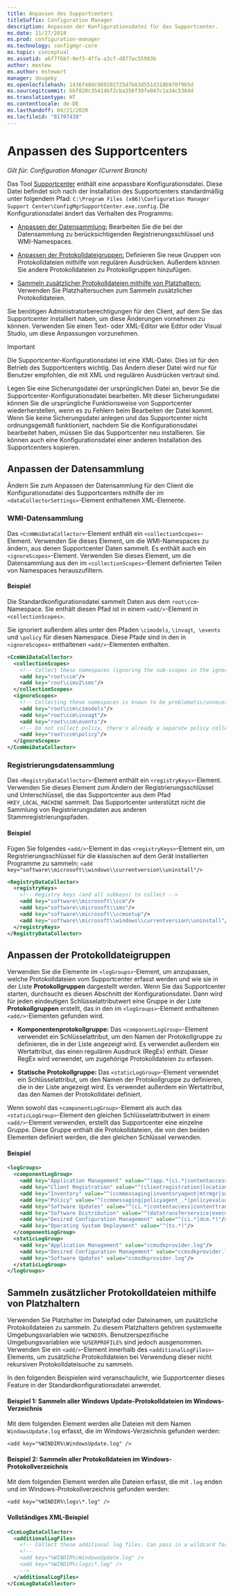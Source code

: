 ```yaml
---
title: Anpassen des Supportcenters
titleSuffix: Configuration Manager
description: Anpassen der Konfigurationsdatei für das Supportcenter.
ms.date: 11/27/2018
ms.prod: configuration-manager
ms.technology: configmgr-core
ms.topic: conceptual
ms.assetid: a6f7f6b7-9ef3-4ffa-a3cf-d877ac55983b
author: mestew
ms.author: mstewart
manager: dougeby
ms.openlocfilehash: 1436f40dc989202725d7b83d551d318b970f9b5d
ms.sourcegitcommit: bbf820c35414bf2cba356f30fe047c1a34c5384d
ms.translationtype: HT
ms.contentlocale: de-DE
ms.lasthandoff: 04/21/2020
ms.locfileid: "81707438"
---
```

# <a name="customize-support-center"></a>Anpassen des Supportcenters

*Gilt für: Configuration Manager (Current Branch)*

Das Tool [Supportcenter](support-center.md) enthält eine anpassbare Konfigurationsdatei. Diese Datei befindet sich nach der Installation des Supportcenters standardmäßig unter folgendem Pfad: `C:\Program Files (x86)\Configuration Manager Support Center\ConfigMgrSupportCenter.exe.config`. Die Konfigurationsdatei ändert das Verhalten des Programms:

- [Anpassen der Datensammlung:](#bkmk_datacoll) Bearbeiten Sie die bei der Datensammlung zu berücksichtigenden Registrierungsschlüssel und WMI-Namespaces.  

- [Anpassen der Protokolldateigruppen:](#bkmk_loggroups) Definieren Sie neue Gruppen von Protokolldateien mithilfe von regulären Ausdrücken. Außerdem können Sie andere Protokolldateien zu Protokollgruppen hinzufügen.  

- [Sammeln zusätzlicher Protokolldateien mithilfe von Platzhaltern:](#bkmk_wildcards) Verwenden Sie Platzhaltersuchen zum Sammeln zusätzlicher Protokolldateien.  

Sie benötigen Administratorberechtigungen für den Client, auf dem Sie das Supportcenter installiert haben, um diese Änderungen vornehmen zu können. Verwenden Sie einen Text- oder XML-Editor wie Editor oder Visual Studio, um diese Anpassungen vorzunehmen.

> [!Important]  
> Die Supportcenter-Konfigurationsdatei ist eine XML-Datei. Dies ist für den Betrieb des Supportcenters wichtig. Das Ändern dieser Datei wird nur für Benutzer empfohlen, die mit XML und regulären Ausdrücken vertraut sind.  

Legen Sie eine Sicherungsdatei der ursprünglichen Datei an, bevor Sie die Supportcenter-Konfigurationsdatei bearbeiten. Mit dieser Sicherungsdatei können Sie die ursprüngliche Funktionsweise von Supportcenter wiederherstellen, wenn es zu Fehlern beim Bearbeiten der Datei kommt. Wenn Sie keine Sicherungsdatei anlegen und das Supportcenter nicht ordnungsgemäß funktioniert, nachdem Sie die Konfigurationsdatei bearbeitet haben, müssen Sie das Supportcenter neu installieren. Sie können auch eine Konfigurationsdatei einer anderen Installation des Supportcenters kopieren.



## <a name="customize-data-collection"></a><a name="bkmk_datacoll"></a> Anpassen der Datensammlung

Ändern Sie zum Anpassen der Datensammlung für den Client die Konfigurationsdatei des Supportcenters mithilfe der im `<dataCollectorSettings>`-Element enthaltenen XML-Elemente.


### <a name="wmi-data-collection"></a>WMI-Datensammlung

Das `<CcmWmiDataCollector>`-Element enthält ein `<collectionScopes>`-Element. Verwenden Sie dieses Element, um die WMI-Namespaces zu ändern, aus denen Supportcenter Daten sammelt. Es enthält auch ein `<ignoreScopes>`-Element. Verwenden Sie dieses Element, um die Datensammlung aus den im `<collectionScopes>`-Element definierten Teilen von Namespaces herauszufiltern.  
    
#### <a name="example"></a>Beispiel
Die Standardkonfigurationsdatei sammelt Daten aus dem `root\ccm`-Namespace. Sie enthält diesen Pfad ist in einem `<add/>`-Element in `<collectionScopes>`. 

Sie ignoriert außerdem alles unter den Pfaden `\cimodels`, `\invagt`,  `\events` und `\policy` für diesen Namespace. Diese Pfade sind in den in `<ignoreScopes>` enthaltenen `<add/>`-Elementen enthalten.

```XML
<CcmWmiDataCollector>
  <collectionScopes>
    <!-- Collect these namespaces (ignoring the sub-scopes in the ignoreScopes block) -->
    <add key="root\ccm"/>
    <add key="root\cimv2\sms"/>
  </collectionScopes>
  <ignoreScopes>
    <!-- Collecting these namespaces is known to be problematic/unnecessary -->
    <add key="root\ccm\cimodels"/>
    <add key="root\ccm\invagt"/>
    <add key="root\ccm\events"/>
    <!-- Do not collect policy, there's already a separate policy collector.-->
    <add key="root\ccm\policy"/>
  </ignoreScopes>
</CcmWmiDataCollector>
```


### <a name="registry-data-collection"></a>Registrierungsdatensammlung

Das `<RegistryDataCollector>`-Element enthält ein `<registryKeys>`-Element. Verwenden Sie dieses Element zum Ändern der Registrierungsschlüssel und Unterschlüssel, die das Supportcenter aus dem Pfad `HKEY_LOCAL_MACHINE` sammelt. Das Supportcenter unterstützt nicht die Sammlung von Registrierungsdaten aus anderen Stammregistrierungspfaden.

#### <a name="example"></a>Beispiel
Fügen Sie folgendes `<add/>`-Element in das `<registryKeys>`-Element ein, um Registrierungsschlüssel für die klassischen auf dem Gerät installierten Programme zu sammeln: `<add key="software\\microsoft\\windows\\currentversion\\uninstall"/>`

```XML
<RegistryDataCollector>
  <registryKeys>
    <!-- Registry keys (and all subkeys) to collect -->
    <add key="software\\microsoft\\ccm"/>
    <add key="software\\microsoft\\sms"/>
    <add key="software\\microsoft\\ccmsetup"/>
    <add key="software\\microsoft\\windows\\currentversion\\uninstall"/>
  </registryKeys>
</RegistryDataCollector>
```



## <a name="customize-log-file-groups"></a><a name="bkmk_loggroups"></a> Anpassen der Protokolldateigruppen

Verwenden Sie die Elemente im `<logGroups>`-Element, um anzupassen, welche Protokolldateien vom Supportcenter erfasst werden und wie sie in der Liste **Protokollgruppen** dargestellt werden. Wenn Sie das Supportcenter starten, durchsucht es diesen Abschnitt der Konfigurationsdatei. Dann wird für jeden eindeutigen Schlüsselattributwert eine Gruppe in der Liste **Protokollgruppen** erstellt, das in den im `<logGroups>`-Element enthaltenen `<add/>`-Elementen gefunden wird.

- **Komponentenprotokollgruppe:** Das `<componentLogGroup>`-Element verwendet ein Schlüsselattribut, um den Namen der Protokollgruppe zu definieren, die in der Liste angezeigt wird. Es verwendet außerdem ein Wertattribut, das einen regulären Ausdruck (RegEx) enthält. Dieser RegEx wird verwendet, um zugehörige Protokolldateien zu erfassen.  

- **Statische Protokollgruppe:** Das `<staticLogGroup>`-Element verwendet ein Schlüsselattribut, um den Namen der Protokollgruppe zu definieren, die in der Liste angezeigt wird. Es verwendet außerdem ein Wertattribut, das den Namen der Protokolldatei definiert.  

Wenn sowohl das `<componentLogGroup>`-Element als auch das `<staticLogGroup>`-Element den gleichen Schlüsselattributwert in einem `<add/>`-Element verwenden, erstellt das Supportcenter eine einzelne Gruppe. Diese Gruppe enthält die Protokolldateien, die von den beiden Elementen definiert werden, die den gleichen Schlüssel verwenden.

#### <a name="example"></a>Beispiel
```XML
<logGroups>
  <componentLogGroup>
    <add key="Application Management" value="^(app.*|ci.*|contentaccess|contenttransfermanager|datatransferservice|dcm.*|execmgr.*|UserAffinity.*|.*Handler$|.*Provider$)"/>
    <add key="Client Registration" value="^(clientregistration|locationservices|ccmmessaging|ccmexec)"/>
    <add key="Inventory" value="^(ccmmessaging|inventoryagent|mtrmgr|swmtrreportgen|virtualapp|mtr.*|filesystemfile)"/>
    <add key="Policy" value="^(ccmmessaging|policyagent_.*|policyevaluator_.*)"/>
    <add key="Software Updates" value="^(ci.*|contentaccess|contenttransfermanager|datatransferservice|dcm.*|update.*|wuahandler|xmlstore|scanagent)"/>
    <add key="Software Distribution" value="^(datatransferservice|execmgr.*|contenttransfermanager|locationservices|contentaccess|filebits)"/>
    <add key="Desired Configuration Management" value="^(ci.*|dcm.*)"/>
    <add key="Operating System Deployment" value="^(ts.*)"/>
  </componentLogGroup>
  <staticLogGroup>
    <add key="Application Management" value="ccmsdkprovider.log"/>
    <add key="Desired Configuration Management" value="ccmsdkprovider.log"/>
    <add key="Software Updates" value="ccmsdkprovider.log"/>
  </staticLogGroup>
</logGroups>
```



## <a name="collecting-additional-log-files-using-wildcards"></a><a name="bkmk_wildcards"></a> Sammeln zusätzlicher Protokolldateien mithilfe von Platzhaltern

Verwenden Sie Platzhalter im Dateipfad oder Dateinamen, um zusätzliche Protokolldateien zu sammeln. Zu diesem Platzhaltern gehören systemweite Umgebungsvariablen wie `%WINDIR%`. Benutzerspezifische Umgebungsvariablen wie `%USERPROFILE%` sind jedoch ausgenommen. Verwenden Sie ein `<add/>`-Element innerhalb des `<additionalLogFiles>`-Elements, um zusätzliche Protokolldateien bei Verwendung dieser nicht rekursiven Protokolldateisuche zu sammeln. 

In den folgenden Beispielen wird veranschaulicht, wie Supportcenter dieses Feature in der Standardkonfigurationsdatei anwendet.

#### <a name="example-1-collect-all-windows-update-log-files-in-the-windows-directory"></a>Beispiel 1: Sammeln aller Windows Update-Protokolldateien im Windows-Verzeichnis
Mit dem folgenden Element werden alle Dateien mit dem Namen `WindowsUpdate.log` erfasst, die im Windows-Verzeichnis gefunden werden: 

`<add key="%WINDIR%\WindowsUpdate.log" />`

#### <a name="example-2-collect-all-log-files-in-the-windows-logs-directory"></a>Beispiel 2: Sammeln aller Protokolldateien im Windows-Protokollverzeichnis
Mit dem folgenden Element werden alle Dateien erfasst, die mit `.log` enden und im Windows-Protokollverzeichnis gefunden werden: 

`<add key="%WINDIR%\logs\*.log" />`

#### <a name="full-example-xml"></a>Vollständiges XML-Beispiel
```XML
<CcmLogDataCollector>
  <additionalLogFiles>
    <!-- Collect these additional log files. Can pass in a wildcard for the filename. System variables are also supported. -->
    <!--
    <add key="%WINDIR%\WindowsUpdate.log" />
    <add key="%WINDIR%\logs\*.log" />
    -->
  </additionalLogFiles>
</CcmLogDataCollector>
```
